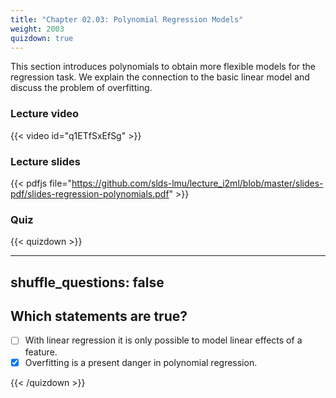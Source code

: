 ```yaml
---
title: "Chapter 02.03: Polynomial Regression Models"
weight: 2003
quizdown: true
---
```

This section introduces polynomials to obtain more flexible models for the regression task. We explain the connection to the basic linear model and discuss the problem of overfitting.

<!--more-->

### Lecture video

{{< video id="q1ETfSxEfSg" >}}

### Lecture slides

{{< pdfjs file="https://github.com/slds-lmu/lecture_i2ml/blob/master/slides-pdf/slides-regression-polynomials.pdf" >}}

### Quiz

{{< quizdown >}}

---
shuffle_questions: false
---

## Which statements are true? 

- [ ] With linear regression it is only possible to model linear effects of a feature.
- [x] Overfitting is a present danger in polynomial regression.

{{< /quizdown >}}


